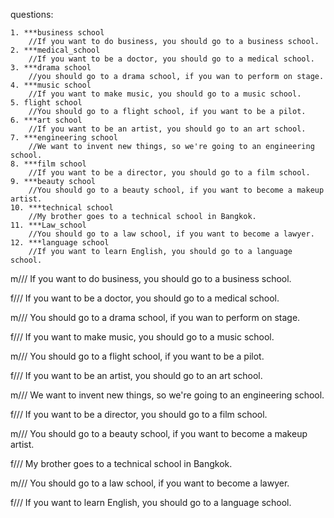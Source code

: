 questions:

    1. ***business school
        //If you want to do business, you should go to a business school.
    2. ***medical_school
        //If you want to be a doctor, you should go to a medical school.
    3. ***drama school
        //you should go to a drama school, if you wan to perform on stage.
    4. ***music school
        //If you want to make music, you should go to a music school.
    5. flight school
        //You should go to a flight school, if you want to be a pilot.
    6. ***art school
        //If you want to be an artist, you should go to an art school.
    7. ***engineering school
        //We want to invent new things, so we're going to an engineering school.
    8. ***film school
        //If you want to be a director, you should go to a film school.
    9. ***beauty school
        //You should go to a beauty school, if you want to become a makeup artist.
    10. ***technical school
        //My brother goes to a technical school in Bangkok.
    11. ***Law_school
        //You should go to a law school, if you want to become a lawyer.
    12. ***language school
        //If you want to learn English, you should go to a language school.
m///
If you want to do business, you should go to a business school.

f///
If you want to be a doctor, you should go to a medical school.

m///
You should go to a drama school, if you wan to perform on stage.

f///
If you want to make music, you should go to a music school.
        
m///
You should go to a flight school, if you want to be a pilot.

f///
If you want to be an artist, you should go to an art school.

m///
We want to invent new things, so we're going to an engineering school.

f///
If you want to be a director, you should go to a film school.

m///
You should go to a beauty school, if you want to become a makeup artist.

f///
My brother goes to a technical school in Bangkok.

m///
You should go to a law school, if you want to become a lawyer.

f///
If you want to learn English, you should go to a language school.


